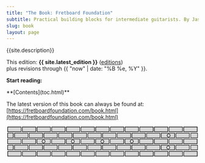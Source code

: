 ```yaml
---
title: "The Book: Fretboard Foundation"
subtitle: Practical building blocks for intermediate guitarists. By Jason Grimes.
slug: book
layout: page
---
```


<div class="chapter-abstract color-callout-dark">
  {{site.description}}
</div>

This edition: **{{ site.latest_edition }}**
([editions](editions.html))  
plus revisions through {{ "now" | date: "%B %e, %Y" }}.  

**Start reading:**
<div class="font-larger" markdown="inline">
**[Contents](toc.html)**
</div>

The latest version of this book can always be found at:   
[https://fretboardfoundation.com/book.html](https://fretboardfoundation.com/book.html)



![Fretboard Foundation logo](assets/logos/logo-wide.svg)
